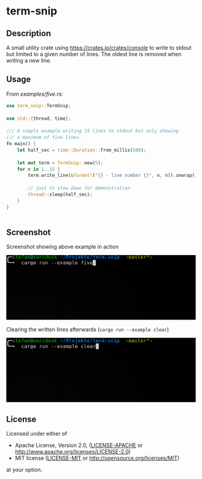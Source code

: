 # term-snip

## Description

A small utility crate using https://crates.io/crates/console to write 
to stdout but limited to a given number of lines. The oldest line is removed 
when writing a new line.

## Usage

From *examples/five.rs*:

```rust
use term_snip::TermSnip;

use std::{thread, time};

/// A simple example writing 15 lines to stdout but only showing
/// a maximum of five lines. 
fn main() {
    let half_sec = time::Duration::from_millis(500);
    
    let mut term = TermSnip::new(5);
    for n in 1..15 {
        term.write_line(&format!("{} - line number {}", n, n)).unwrap();
        
        // just to slow down for demonstration 
        thread::sleep(half_sec);
    }
}
 
```


## Screenshot

Screenshot showing above example in action

![Screenshot of example five.rs](screenshot/example_five.gif)

Clearing the written lines afterwards (```cargo run --example clear```)

![Screenshot of example clear.rs](screenshot/example_clear.gif)

## License

Licensed under either of

 * Apache License, Version 2.0, ([LICENSE-APACHE](LICENSE-APACHE) or http://www.apache.org/licenses/LICENSE-2.0)
 * MIT license ([LICENSE-MIT](LICENSE-MIT) or http://opensource.org/licenses/MIT)

at your option.

